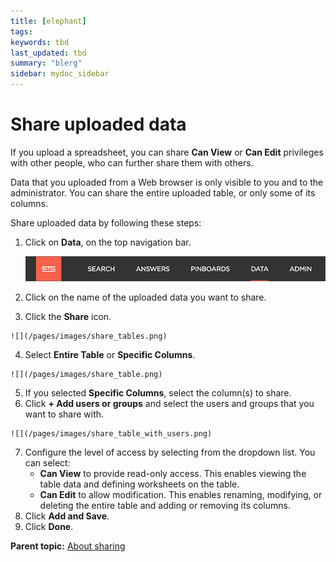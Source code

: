 ```yaml
---
title: [elephant]
tags: 
keywords: tbd
last_updated: tbd
summary: "blerg"
sidebar: mydoc_sidebar
---
```

# Share uploaded data

If you upload a spreadsheet, you can share **Can View** or **Can Edit** privileges with other people, who can further share them with others.

Data that you uploaded from a Web browser is only visible to you and to the administrator. You can share the entire uploaded table, or only some of its columns.

Share uploaded data by following these steps:

1.   Click on **Data**, on the top navigation bar. 

     ![](/pages/shared/conrefs/../../images/data_icon.png "Data") 

2.   Click on the name of the uploaded data you want to share. 
3.   Click the **Share** icon. 

    ![](/pages/images/share_tables.png)

4.   Select **Entire Table** or **Specific Columns**. 

    ![](/pages/images/share_table.png)

5. If you selected **Specific Columns**, select the column(s) to share. 
6.   Click **+ Add users or groups** and select the users and groups that you want to share with. 

    ![](/pages/images/share_table_with_users.png) 

7. Configure the level of access by selecting from the dropdown list. You can select: 
    -   **Can View** to provide read-only access. This enables viewing the table data and defining worksheets on the table.
    -   **Can Edit** to allow modification. This enables renaming, modifying, or deleting the entire table and adding or removing its columns.
8. Click **Add and Save**. 
9. Click **Done**. 

**Parent topic:** [About sharing](../../../pages/end_user_guide/data_view/sharing_for_end_users.html)

